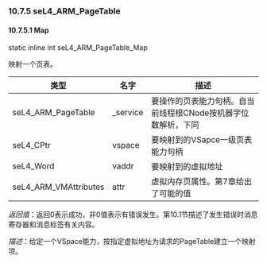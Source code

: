 ### 10.7.5  seL4_ARM_PageTable

#### 10.7.5.1  Map

static inline int seL4_ARM_PageTable_Map

映射一个页表。

类型 | 名字 | 描述
--- | --- | ---
seL4_ARM_PageTable | _service | 要操作的页表能力句柄。自当前线程根CNode按机器字位数解析，下同
seL4_CPtr | vspace | 要映射到的VSapce一级页表能力句柄
seL4_Word | vaddr | 要映射到的虚拟地址
seL4_ARM_VMAttributes | attr | 虚拟内存页属性。第7章给出了可能的值

*返回值*：返回0表示成功，非0值表示有错误发生。第10.1节描述了发生错误时消息寄存器和消息标签有关内容。

*描述*：给定一个VSpace能力，按指定虚拟地址为请求的PageTable建立一个映射项。
